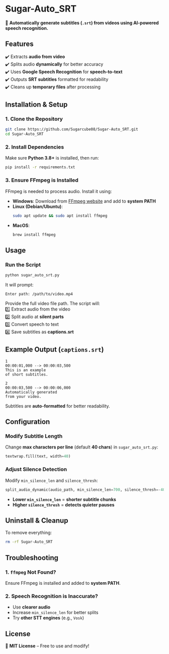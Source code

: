 # **Sugar-Auto_SRT**  
🚀 **Automatically generate subtitles (`.srt`) from videos using AI-powered speech recognition.**  

## **Features**  
✔️ Extracts **audio from video**  
✔️ Splits audio **dynamically** for better accuracy  
✔️ Uses **Google Speech Recognition** for **speech-to-text**  
✔️ Outputs **SRT subtitles** formatted for readability  
✔️ Cleans up **temporary files** after processing  

## **Installation & Setup**  
### **1. Clone the Repository**  
```bash
git clone https://github.com/Sugarcube08/Sugar-Auto_SRT.git
cd Sugar-Auto_SRT
```
### **2. Install Dependencies**  
Make sure **Python 3.8+** is installed, then run:  
```bash
pip install -r requirements.txt
```
### **3. Ensure FFmpeg is Installed**  
FFmpeg is needed to process audio. Install it using:  
- **Windows**: Download from [FFmpeg website](https://ffmpeg.org/download.html) and add to **system PATH**  
- **Linux (Debian/Ubuntu)**:  
  ```bash
  sudo apt update && sudo apt install ffmpeg
  ```
- **MacOS**:  
  ```bash
  brew install ffmpeg
  ```

## **Usage**  
### **Run the Script**  
```bash
python sugar_auto_srt.py
```
It will prompt:  
```
Enter path: /path/to/video.mp4
```
Provide the full video file path. The script will:  
1️⃣ Extract audio from the video  
2️⃣ Split audio at **silent parts**  
3️⃣ Convert speech to text  
4️⃣ Save subtitles as **captions.srt**  

## **Example Output (`captions.srt`)**
```
1
00:00:01,000 --> 00:00:03,500
This is an example  
of short subtitles.

2
00:00:03,500 --> 00:00:06,000
Automatically generated  
from your video.
```
Subtitles are **auto-formatted** for better readability.  

## **Configuration**  
### **Modify Subtitle Length**  
Change **max characters per line** (default **40 chars**) in `sugar_auto_srt.py`:  
```python
textwrap.fill(text, width=40)
```
### **Adjust Silence Detection**  
Modify `min_silence_len` and `silence_thresh`:  
```python
split_audio_dynamic(audio_path, min_silence_len=700, silence_thresh=-40)
```
- **Lower `min_silence_len`** = **shorter subtitle chunks**  
- **Higher `silence_thresh`** = **detects quieter pauses**  

## **Uninstall & Cleanup**  
To remove everything:  
```bash
rm -rf Sugar-Auto_SRT
```

## **Troubleshooting**  
### **1. `ffmpeg` Not Found?**  
Ensure FFmpeg is installed and added to **system PATH**.  
### **2. Speech Recognition is Inaccurate?**  
- Use **clearer audio**  
- Increase `min_silence_len` for better splits  
- Try **other STT engines** (e.g., `Vosk`)  

## **License**  
📝 **MIT License** – Free to use and modify!
